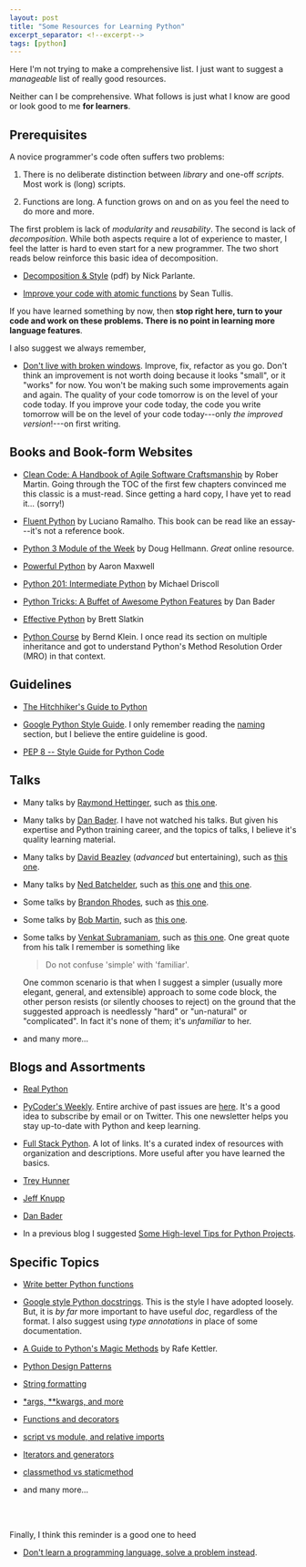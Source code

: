 ```yaml
---
layout: post
title: "Some Resources for Learning Python"
excerpt_separator: <!--excerpt-->
tags: [python]
---
```


Here I'm not trying to make a comprehensive list.
I just want to suggest a *manageable* list of really good resources.
<!--excerpt-->

Neither can I be comprehensive. 
What follows is just what I know are good or look good to me **for learners**.


## Prerequisites

A novice programmer's code often suffers two problems:

1. There is no deliberate distinction between *library* and one-off *scripts*. Most work is (long) scripts.

2. Functions are long. A function grows on and on as you feel the need to do more and more.

The first problem is lack of *modularity* and *reusability*. The second is lack of *decomposition*.
While both aspects require a lot of experience to master,
I feel the latter is hard to even start for a new programmer.
The two short reads below reinforce this basic idea of decomposition.

- [Decomposition & Style](https://cs.stanford.edu/people/nick/compdocs/Decomposition_and_Style.pdf) (pdf)
  by Nick Parlante.

- [Improve your code with atomic functions](https://www.codementor.io/seantullis/improve-your-code-with-atomic-functions-r6dt43fy7)
  by Sean Tullis.

If you have learned something by now, then **stop right here, turn to your code and work on these problems. There is no point in learning more language features**.

I also suggest we always remember,

- [Don't live with broken windows](https://www.artima.com/intv/fixit2.html).
  Improve, fix, refactor as you go.
  Don't think an improvement is not worth doing because it looks "small", or it "works" for now.
  You won't be making such some improvements again and again.
  The quality of your code tomorrow is on the level of your code today.
  If you improve your code today, the code you write tomorrow will be on the level of your code today---only *the improved version*!---on first writing.


## Books and Book-form Websites

- [Clean Code: A Handbook of Agile Software Craftsmanship](https://www.amazon.com/Clean-Code-Handbook-Software-Craftsmanship/dp/0132350882/ref=sr_1_2?keywords=clean+code&qid=1550970855&s=books&sr=1-2)
  by Rober Martin.
  Going through the TOC of the first few chapters convinced me this classic is a must-read.
  Since getting a hard copy, I have yet to read it... (sorry!)

- [Fluent Python](https://www.amazon.com/Fluent-Python-Concise-Effective-Programming/dp/1491946008/ref=pd_bxgy_14_img_2/139-2313814-4715406?_encoding=UTF8&pd_rd_i=1491946008&pd_rd_r=b326f27a-37d0-11e9-bebf-15ead0be056d&pd_rd_w=ziIQ5&pd_rd_wg=1W2O5&pf_rd_p=6725dbd6-9917-451d-beba-16af7874e407&pf_rd_r=YRYNS3KGYG3AG1QJCD1E&psc=1&refRID=YRYNS3KGYG3AG1QJCD1E)
  by Luciano Ramalho. This book can be read like an essay---it's not a reference book.

- [Python 3 Module of the Week](https://pymotw.com/3/)
  by Doug Hellmann. *Great* online resource.

- [Powerful Python](https://www.amazon.com/d/0692878971)
  by Aaron Maxwell

- [Python 201: Intermediate Python](https://www.blog.pythonlibrary.org/buy-the-book/python-201-intermediate-python/)
  by Michael Driscoll

- [Python Tricks: A Buffet of Awesome Python Features](https://www.amazon.com/Python-Tricks-Buffet-Awesome-Features/dp/1775093301/ref=sr_1_1?keywords=python+tricks&qid=1550970116&s=gateway&sr=8-1)
  by Dan Bader

- [Effective Python](https://www.amazon.com/Effective-Python-Specific-Software-Development/dp/0134034287/ref=pd_bxgy_14_img_3/139-2313814-4715406?_encoding=UTF8&pd_rd_i=0134034287&pd_rd_r=cc0e5595-37cf-11e9-9f14-0518718f1dc0&pd_rd_w=akYTF&pd_rd_wg=A9hOO&pf_rd_p=6725dbd6-9917-451d-beba-16af7874e407&pf_rd_r=GHB0PYNPWGEZ2HTKJRAN&psc=1&refRID=GHB0PYNPWGEZ2HTKJRAN)
  by Brett Slatkin

- [Python Course](https://www.python-course.eu)
  by Bernd Klein. I once read its section on multiple inheritance and got to understand Python's Method Resolution Order (MRO) in that context.



## Guidelines

- [The Hitchhiker's Guide to Python](https://docs.python-guide.org)

- [Google Python Style Guide](https://google.github.io/styleguide/pyguide.html).
  I only remember reading the [naming](https://google.github.io/styleguide/pyguide.html#316-naming) section, but I believe the entire guideline is good.

- [PEP 8 -- Style Guide for Python Code](https://www.python.org/dev/peps/pep-0008/)



## Talks

- Many talks by [Raymond Hettinger](https://www.youtube.com/results?search_query=raymond+hettinger+python),
  such as [this one](https://www.youtube.com/watch?v=OSGv2VnC0go).

- Many talks by [Dan Bader](https://dbader.org/python-videos/). I have not watched his talks. But given his expertise and Python training career, and the topics of talks, I believe it's quality learning material.

- Many talks by [David Beazley](https://www.youtube.com/results?search_query=david+beazley+python)
  (*advanced* but entertaining), such as [this one](https://www.youtube.com/watch?v=lyDLAutA88s).
  
- Many talks by [Ned Batchelder](https://www.youtube.com/results?search_query=ned+batchelder+python),
  such as [this one](https://www.youtube.com/watch?v=EnSu9hHGq5o)
  and [this one](https://www.youtube.com/watch?v=FxSsnHeWQBY).

- Some talks by [Brandon Rhodes](https://www.youtube.com/results?search_query=brandon+rhodes+python),
  such as [this one](https://www.youtube.com/watch?v=DJtef410XaM).

- Some talks by [Bob Martin](https://www.youtube.com/results?search_query=uncle+bob+martin+programming),
  such as [this one](https://www.youtube.com/watch?v=TMuno5RZNeE).

- Some talks by [Venkat Subramaniam](https://www.youtube.com/results?search_query=Venkat+Subramaniam),
  such as [this one](https://www.youtube.com/watch?v=llGgO74uXMI).
  One great quote from his talk I remember is something like 
  
  > Do not confuse 'simple' with 'familiar'.

  One common scenario is that when I suggest a simpler (usually more elegant, general, and extensible) approach to some code block, the other person resists (or silently chooses to reject) on the ground that the suggested approach is needlessly "hard" or "un-natural" or "complicated". In fact it's none of them; it's *unfamiliar* to her.

- and many more...



## Blogs and Assortments

- [Real Python](https://realpython.com)

- [PyCoder's Weekly](https://pycoders.com).
  Entire archive of past issues are [here](https://pycoders.com/issues).
  It's a good idea to subscribe by email or on Twitter.
  This one newsletter helps you stay up-to-date with Python and keep learning.

- [Full Stack Python](https://www.fullstackpython.com/table-of-contents.html).
  A lot of links. It's a curated index of resources with organization and descriptions.
  More useful after you have learned the basics.

- [Trey Hunner](https://treyhunner.com/blog/archives/)

- [Jeff Knupp](https://jeffknupp.com/blog/archives/)

- [Dan Bader](https://dbader.org/blog/)

- In a previous blog I suggested [Some High-level Tips for Python Projects](http://zpz.github.io/blog/python-project-tips/).


## Specific Topics

- [Write better Python functions](https://jeffknupp.com/blog/2018/10/11/write-better-python-functions/)

- [Google style Python docstrings](https://sphinxcontrib-napoleon.readthedocs.io/en/latest/example_google.html).
  This is the style I have adopted loosely.
  But, it is *by far* more important to have useful *doc*,
  regardless of the format.
  I also suggest using *type annotations* in place of some documentation.

- [A Guide to Python's Magic Methods](https://rszalski.github.io/magicmethods/) by Rafe Kettler.

- [Python Design Patterns](https://github.com/faif/python-patterns)

- [String formatting](https://pyformat.info/)

- [*args, **kwargs, and more](https://treyhunner.com/2018/10/asterisks-in-python-what-they-are-and-how-to-use-them/)

- [Functions and decorators](https://stackoverflow.com/a/1594484)

- [script vs module, and relative imports](https://stackoverflow.com/a/14132912)

- [Iterators and generators](https://stackoverflow.com/a/231855)

- [classmethod vs staticmethod](https://stackoverflow.com/a/12179752)

- and many more...

<br></br>

Finally, I think this reminder is a good one to heed

- [Don't learn a programming language, solve a problem instead](https://medium.com/datadriveninvestor/dont-learn-a-programming-language-solve-a-problem-instead-654f6bbfb573).